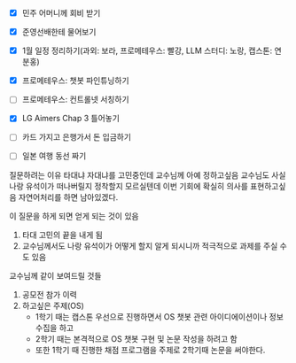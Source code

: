 - [x] 민주 어머니께 회비 받기
- [x] 준영선배한테 물어보기
- [x] 1월 일정 정리하기(과외: 보라, 프로메테우스: 빨강, LLM 스터디: 노랑, 캡스톤: 연분홍)
- [x] 프로메테우스: 챗봇 파인튜닝하기
- [ ] 프로메테우스: 컨트롤넷 서칭하기
- [x] LG Aimers Chap 3 틀어놓기

- [ ] 카드 가지고 은행가서 돈 입금하기
- [ ] 일본 여행 동선 짜기


질문하려는 이유
타대냐 자대냐를 고민중인데 교수님께 아예 정하고싶음
교수님도 사실 나랑 유석이가 떠나버릴지 정착할지 모르실텐데 이번 기회에 확실히 의사를 표현하고싶음
	자연어처리를 하면 남아있겠다.

이 질문을 하게 되면 얻게 되는 것이 있음
1. 타대 고민의 끝을 내게 됨
2. 교수님께서도 나랑 유석이가 어떻게 할지 알게 되시니까 적극적으로 과제를 주실 수도 있음


교수님께 같이 보여드릴 것들
1. 공모전 참가 이력
2. 하고싶은 주제(OS)
	- 1학기 때는 캡스톤 우선으로 진행하면서 OS 챗봇 관련 아이디에이션이나 정보 수집을 하고
	- 2학기 때는 본격적으로 OS 챗봇 구현 및 논문 작성을 하려고 함
	- 또한 1학기 때 진행한 채점 프로그램을 주제로 2학기때 논문을 써야한다.


